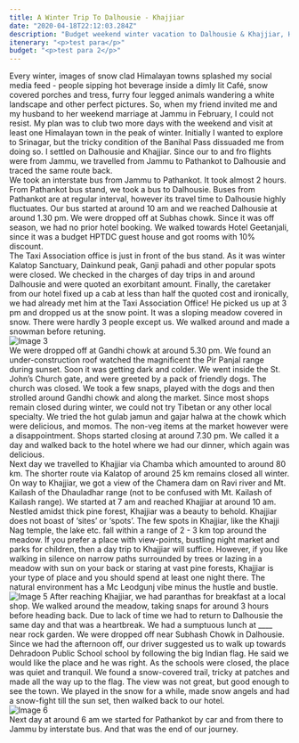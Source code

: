 ```yaml
---
title: A Winter Trip To Dalhousie - Khajjiar
date: "2020-04-18T22:12:03.284Z"
description: "Budget weekend winter vacation to Dalhousie & Khajjiar, Himachal Pradesh, India. Information included: itinerary, transportation, expenses, gears & experience"
itenerary: "<p>test para</p>"
budget: "<p>test para 2</p>"
---
```


Every winter, images of snow clad Himalayan towns splashed my social media feed - people sipping hot beverage inside a dimly lit Café, snow covered porches and tress, furry four legged animals wandering a white landscape and other perfect pictures. So, when my friend invited me and my husband to her weekend marriage at Jammu in February, I could not resist. My plan was to club two more days with the weekend and visit at least one Himalayan town in the peak of winter. Initially I wanted to explore to Srinagar, but the tricky condition of the Banihal Pass dissuaded me from doing so. I settled on Dalhousie and Khajjiar. Since our to and fro flights were from Jammu, we travelled from Jammu to Pathankot to Dalhousie and traced the same route back.  
We took an interstate bus from Jammu to Pathankot. It took almost 2 hours. From Pathankot bus stand, we took a bus to Dalhousie. Buses from Pathankot are at regular interval, however its travel time to Dalhousie highly fluctuates. Our bus started at around 10 am and we reached Dalhousie at around 1.30 pm. We were dropped off at Subhas chowk. Since it was off season, we had no prior hotel booking. We walked towards Hotel Geetanjali, since it was a budget HPTDC guest house and got rooms with 10% discount.  
The Taxi Association office is just in front of the bus stand. As it was winter Kalatop Sanctuary, Dainkund peak, Ganji pahadi and other popular spots were closed. We checked in the charges of day trips in and around Dalhousie and were quoted an exorbitant amount. Finally, the caretaker from our hotel fixed up a cab at less than half the quoted cost and ironically, we had already met him at the Taxi Association Office! He picked us up at 3 pm and dropped us at the snow point. It was a sloping meadow covered in snow. There were hardly 3 people except us. We walked around and made a snowman before retuning.  
![Image 3](https://picsum.photos/1600/500)  
We were dropped off at Gandhi chowk at around 5.30 pm. We found an under-construction roof watched the magnificent the Pir Panjal range during sunset. Soon it was getting dark and colder. We went inside the St. John’s Church gate, and were greeted by a pack of friendly dogs. The church was closed. We took a few snaps, played with the dogs and then strolled around Gandhi chowk and along the market. Since most shops remain closed during winter, we could not try Tibetan or any other local specialty. We tried the hot gulab jamun and gajar halwa at the chowk which were delicious, and momos. The non-veg items at the market however were a disappointment. Shops started closing at around 7.30 pm. We called it a day and walked back to the hotel where we had our dinner, which again was delicious.  
Next day we travelled to Khajjiar via Chamba which amounted to around 80 km. The shorter route via Kalatop of around 25 km remains closed all winter. On way to Khajjiar, we got a view of the Chamera dam on Ravi river and Mt. Kailash of the Dhauladhar range (not to be confused with Mt. Kailash of Kailash range). We started at 7 am and reached Khajjiar at around 10 am.  
Nestled amidst thick pine forest, Khajjiar was a beauty to behold. Khajjiar does not boast of ‘sites’ or ‘spots’. The few spots in Khajjiar, like the Khajji Nag temple, the lake etc. fall within a range of 2 - 3 km top around the meadow. If you prefer a place with view-points, bustling night market and parks for children, then a day trip to Khajjiar will suffice. However, if you like walking in silence on narrow paths surrounded by trees or lazing in a meadow with sun on your back or staring at vast pine forests, Khajjiar is your type of place and you should spend at least one night there. The natural environment has a Mc Leodgunj vibe minus the hustle and bustle.  
![Image 5](https://picsum.photos/1600/700)
After reaching Khajjiar, we had paranthas for breakfast at a local shop. We walked around the meadow, taking snaps for around 3 hours before heading back. Due to lack of time we had to return to Dalhousie the same day and that was a heartbreak. We had a sumptuous lunch at ____  near rock garden. We were dropped off near Subhash Chowk in Dalhousie. Since we had the afternoon off, our driver suggested us to walk up towards Dehradoon Public School school by following the big Indian flag. He said we would like the place and he was right. As the schools were closed, the place was quiet and tranquil. We found a snow-covered trail, tricky at patches and made all the way up to the flag. The view was not great, but good enough to see the town. We played in the snow for a while, made snow angels and had a snow-fight till the sun set, then walked back to our hotel.  
![Image 6](https://picsum.photos/1600/700)  
Next day at around 6 am we started for Pathankot by car and from there to Jammu by interstate bus. And that was the end of our journey.  
